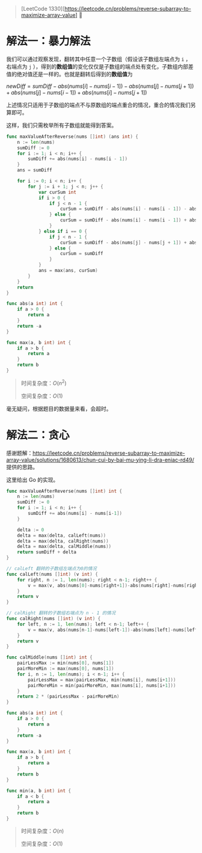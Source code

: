 > [LeetCode 1330][https://leetcode.cn/problems/reverse-subarray-to-maximize-array-value] 🌟

# 解法一：暴力解法

我们可以通过观察发现，翻转其中任意一个子数组（假设该子数组左端点为 `i` ，右端点为 `j` ），得到的**数组值**的变化仅仅是子数组的端点处有变化，子数组内部差值的绝对值还是一样的。也就是翻转后得到的**数组值**为

$newDiff = sumDiff - abs(nums[i] - nums[i - 1]) - abs(nums[j] - nums[j + 1]) + abs(nums[j] - nums[i - 1]) + abs(nums[i] - nums[j + 1])$

上述情况只适用于子数组的端点不与原数组的端点重合的情况，重合的情况我们另算即可。

这样，我们只需枚举所有子数组就能得到答案。

```go
func maxValueAfterReverse(nums []int) (ans int) {
    n := len(nums)
    sumDiff := 0
    for i := 1; i < n; i++ {
        sumDiff += abs(nums[i] - nums[i - 1])
    }
    ans = sumDiff

    for i := 0; i < n; i++ {
        for j := i + 1; j < n; j++ {
            var curSum int
            if i > 0 {
                if j < n - 1 {
                    curSum = sumDiff - abs(nums[i] - nums[i - 1]) - abs(nums[j] - nums[j + 1]) + abs(nums[j] - nums[i - 1]) + abs(nums[i] - nums[j + 1])
                } else {
                    curSum = sumDiff - abs(nums[i] - nums[i - 1]) + abs(nums[j] - nums[i - 1])
                }
            } else if i == 0 {
                if j < n - 1 {
                    curSum = sumDiff - abs(nums[j] - nums[j + 1]) + abs(nums[i] - nums[j + 1])
                } else {
                    curSum = sumDiff
                }
            }
            ans = max(ans, curSum)
        }
    }
    return
}

func abs(a int) int {
    if a > 0 {
        return a
    }
    return -a
}

func max(a, b int) int {
    if a > b {
        return a
    }
    return b
}
```

> 时间复杂度：$O(n^2)$
>
> 空间复杂度：$O(1)$

毫无疑问，根据题目的数据量来看，会超时。



# 解法二：贪心

感谢题解：https://leetcode.cn/problems/reverse-subarray-to-maximize-array-value/solutions/1680613/chun-cui-by-bai-mu-ying-li-dra-eniac-rd49/ 提供的思路。

这里给出 Go 的实现。

```go
func maxValueAfterReverse(nums []int) int {
	n := len(nums)
	sumDiff := 0
	for i := 1; i < n; i++ {
		sumDiff += abs(nums[i] - nums[i-1])
	}

	delta := 0
	delta = max(delta, calLeft(nums))
	delta = max(delta, calRight(nums))
	delta = max(delta, calMiddle(nums))
	return sumDiff + delta
}

// calLeft 翻转的子数组左端点为0的情况
func calLeft(nums []int) (v int) {
	for right, n := 1, len(nums); right < n-1; right++ {
		v = max(v, abs(nums[0]-nums[right+1])-abs(nums[right]-nums[right+1]))
	}
	return v
}

// calRight 翻转的子数组右端点为 n - 1 的情况
func calRight(nums []int) (v int) {
	for left, n := 1, len(nums); left < n-1; left++ {
		v = max(v, abs(nums[n-1]-nums[left-1])-abs(nums[left]-nums[left-1]))
	}
	return v
}

func calMiddle(nums []int) int {
	pairLessMax := min(nums[0], nums[1])
	pairMoreMin := max(nums[0], nums[1])
	for i, n := 1, len(nums); i < n-1; i++ {
		pairLessMax = max(pairLessMax, min(nums[i], nums[i+1]))
		pairMoreMin = min(pairMoreMin, max(nums[i], nums[i+1]))
	}
	return 2 * (pairLessMax - pairMoreMin)
}

func abs(a int) int {
	if a > 0 {
		return a
	}
	return -a
}

func max(a, b int) int {
	if a > b {
		return a
	}
	return b
}

func min(a, b int) int {
	if a < b {
		return a
	}
	return b
}
```

> 时间复杂度：$O(n)$
>
> 空间复杂度：$O(1)$
